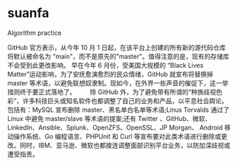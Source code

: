 # suanfa
Algorithm practice


GitHub 官方表示，从今年 10 月 1 日起，在该平台上创建的所有新的源代码仓库将默认被命名为 "main"，而不是原先的"master"。值得注意的是，现有的存储库不会受到此更改影响。
      早在今年 6 月份，受美国大规模的 “Black Lives Matter”运动影响，为了安抚愈演愈烈的民众情绪，GitHub 就宣布将替换掉 master 等术语，以避免联想奴隶制。现如今，在外界一些声音的催促下，这一举措则终于要正式落地了。
　　除 GitHub 外，为了避免带有所谓的“种族歧视色彩”，许多科技巨头或知名软件也都调整了自己的业务和产品，以平息社会舆论。包括有：MySQL 宣布删除 master、黑名单白名单等术语;Linus Torvalds 通过了 Linux 中避免 master/slave 等术语的提案;还有 Twitter 、GitHub、微软、LinkedIn、Ansible、Splunk、OpenZFS、OpenSSL、JP Morgan、 Android 移动操作系统、Go 编程语言、PHPUnit 和 Curl 等宣布要对此类术语进行删除或更改。同时，IBM、亚马逊、微软也都接连调整面部识别平台业务，以防加深歧视或遭受指责。
